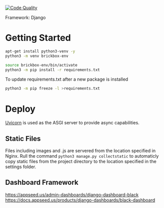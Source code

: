 [![Code Quality](https://github.com/brickbox-io/brickbox/actions/workflows/pylint.yml/badge.svg)](https://github.com/brickbox-io/brickbox/actions/workflows/pylint.yml)

Framework: Django

# Getting Started

```bash
apt-get install python3-venv -y
python3 -m venv brickbox-env

source brickbox-env/bin/activate
python3 -m pip install -r requirements.txt
```

To update requirements.txt after a new package is installed

```bash
python3 -m pip freeze -l >requirements.txt
```

# Deploy

[Uvicorn](https://www.uvicorn.org/) is used as the ASGI server to provide async capabilities.

## Static Files

Files including images and .js are servered from the location specified in Nginx. Rull the command ```python3 manage.py collectstatic``` to automaticly copy static files from the project directory to the location specified in the settings folder.

## Dashboard Framework

https://appseed.us/admin-dashboards/django-dashboard-black
https://docs.appseed.us/products/django-dashboards/black-dashboard
